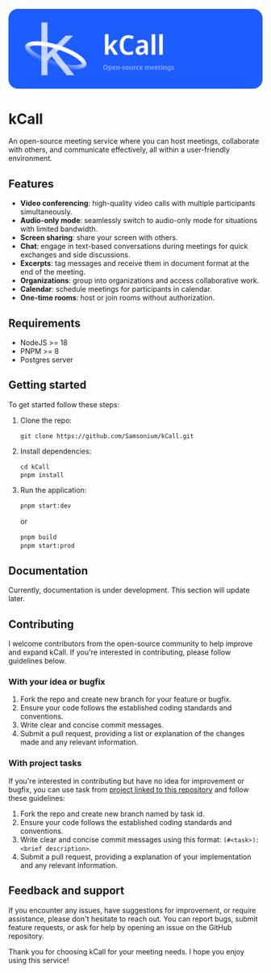 ![Logo](./docs/gh.png)

# kCall

An open-source meeting service where you can host meetings, collaborate with others, and communicate
effectively, all within a user-friendly environment.

## Features
- **Video conferencing**: high-quality video calls with multiple participants simultaneously.
- **Audio-only mode**: seamlessly switch to audio-only mode for situations with limited bandwidth.
- **Screen sharing**: share your screen with others.
- **Chat**: engage in text-based conversations during meetings for quick exchanges and side discussions.
- **Excerpts**: tag messages and receive them in document format at the end of the meeting.
- **Organizations**: group into organizations and access collaborative work.
- **Calendar**: schedule meetings for participants in calendar.
- **One-time rooms**: host or join rooms without authorization.

## Requirements
- NodeJS >= 18
- PNPM >= 8
- Postgres server

## Getting started
To get started follow these steps:
1. Clone the repo:
   ```shell
   git clone https://github.com/Samsonium/kCall.git
   ```
2. Install dependencies:
   ```shell
   cd kCall
   pnpm install
   ```
3. Run the application:
   ```bash
   pnpm start:dev
   ```
   or
   ```bash
   pnpm build
   pnpm start:prod
   ```

## Documentation
Currently, documentation is under development. This section will update later.

## Contributing
I welcome contributors from the open-source community to help improve and expand kCall. If you're interested in
contributing, please follow guidelines below.

### With your idea or bugfix
1. Fork the repo and create new branch for your feature or bugfix.
2. Ensure your code follows the established coding standards and conventions.
3. Write clear and concise commit messages.
4. Submit a pull request, providing a list or explanation of the changes made and any relevant information.

### With project tasks
If you're interested in contributing but have no idea for improvement or bugfix, you can use task from
[project linked to this repository](https://github.com/users/Samsonium/projects/5) and follow these guidelines:

1. Fork the repo and create new branch named by task id.
2. Ensure your code follows the established coding standards and conventions.
3. Write clear and concise commit messages using this format: `(#<task>): <brief description>`.
4. Submit a pull request, providing a explanation of your implementation and any relevant information.

## Feedback and support
If you encounter any issues, have suggestions for improvement, or require assistance, please don't hesitate to
reach out. You can report bugs, submit feature requests, or ask for help by opening an issue on the GitHub repository.

Thank you for choosing kCall for your meeting needs. I hope you enjoy using this service!
